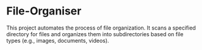 # File-Organiser
This project automates the process of file organization. It scans a specified directory for files and organizes them into subdirectories based on file types (e.g., images, documents, videos).

